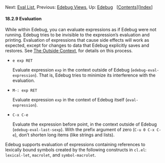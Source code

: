 <!-- This is the GNU Emacs Lisp Reference Manual
corresponding to Emacs version 27.2.

Copyright (C) 1990-1996, 1998-2021 Free Software Foundation,
Inc.

Permission is granted to copy, distribute and/or modify this document
under the terms of the GNU Free Documentation License, Version 1.3 or
any later version published by the Free Software Foundation; with the
Invariant Sections being "GNU General Public License," with the
Front-Cover Texts being "A GNU Manual," and with the Back-Cover
Texts as in (a) below.  A copy of the license is included in the
section entitled "GNU Free Documentation License."

(a) The FSF's Back-Cover Text is: "You have the freedom to copy and
modify this GNU manual.  Buying copies from the FSF supports it in
developing GNU and promoting software freedom." -->

<!-- Created by GNU Texinfo 6.7, http://www.gnu.org/software/texinfo/ -->

Next: [Eval List](Eval-List.html), Previous: [Edebug Views](Edebug-Views.html), Up: [Edebug](Edebug.html)   \[[Contents](index.html#SEC_Contents "Table of contents")]\[[Index](Index.html "Index")]

#### 18.2.9 Evaluation

While within Edebug, you can evaluate expressions as if Edebug were not running. Edebug tries to be invisible to the expression’s evaluation and printing. Evaluation of expressions that cause side effects will work as expected, except for changes to data that Edebug explicitly saves and restores. See [The Outside Context](The-Outside-Context.html), for details on this process.

*   `e exp RET`

    Evaluate expression `exp` in the context outside of Edebug (`edebug-eval-expression`). That is, Edebug tries to minimize its interference with the evaluation.

*   `M-: exp RET`

    Evaluate expression `exp` in the context of Edebug itself (`eval-expression`).

*   `C-x C-e`

    Evaluate the expression before point, in the context outside of Edebug (`edebug-eval-last-sexp`). With the prefix argument of zero (`C-u 0 C-x C-e`), don’t shorten long items (like strings and lists).

Edebug supports evaluation of expressions containing references to lexically bound symbols created by the following constructs in `cl.el`: `lexical-let`, `macrolet`, and `symbol-macrolet`.
